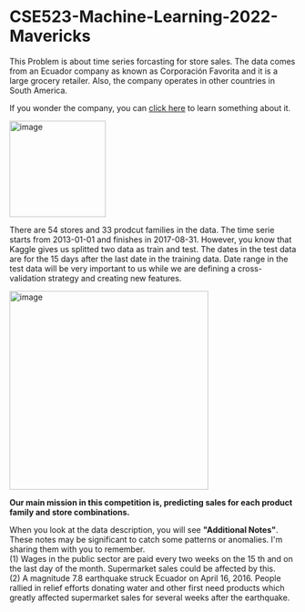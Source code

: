 # CSE523-Machine-Learning-2022-Mavericks

This Problem is about time series forcasting for store sales. The data comes from an Ecuador company as known as Corporación Favorita and it is a large grocery retailer. Also, the company operates in other countries in South America.

If you wonder the company, you can [click here](https://www.corporacionfavorita.com/en/) to learn something about it.

<img width="169" alt="image" src="https://user-images.githubusercontent.com/64805962/164993288-18df351b-e0d1-4693-9a39-7426317cff7f.png">

<p>There are 54 stores and 33 prodcut families in the data. The time serie starts from 2013-01-01 and finishes in 2017-08-31. However, you know that Kaggle gives us splitted two data as train and test. The dates in the test data are for the 15 days after the last date in the training data. Date range in the test data will be very important to us while we are defining a cross-validation strategy and creating new features.</p>

<img width="349" alt="image" src="https://user-images.githubusercontent.com/64805962/164993391-db5cd81c-e656-408e-937a-ba5d6dbf87c1.png">

**Our main mission in this competition is, predicting sales for each product family and store combinations.**

When you look at the data description, you will see **"Additional Notes"**. These notes may be significant to catch some patterns or anomalies. I'm sharing them with you to remember.
<br>
(1) Wages in the public sector are paid every two weeks on the 15 th and on the last day of the month. Supermarket sales could be affected by this.
<br>
(2) A magnitude 7.8 earthquake struck Ecuador on April 16, 2016. People rallied in relief efforts donating water and other first need products which greatly affected supermarket sales for several weeks after the earthquake.
